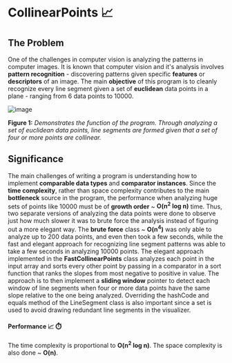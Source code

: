 # CollinearPoints :chart_with_upwards_trend:	

## The Problem
One of the challenges in computer vision is analyzing the patterns in computer images.  It is known that computer vision and it's analysis involves **pattern recognition** - discovering patterns given specific **features** or **descriptors** of an image.  The main **objective** of this program is to cleanly recognize every line segment given a set of **euclidean** data points in a plane - ranging from 6 data points to 10000.

![image](https://user-images.githubusercontent.com/68613171/167939564-4be47e15-85d3-415c-b115-9e2d13da3014.png)

**Figure 1:**  _Demonstrates the function of the program.  Through analyzing a set of euclidean data points, line segments are formed given that a set of four or more points are collinear._

## Significance
The main challenges of writing a program is understanding how to implement **comparable data types** and **comparator instances**.  Since the **time complexity**, rather than space complexity contributes to the main **bottleneck** source in the program, the performance when analyzing huge sets of points like 10000 must be of **growth order** ~ **O(n<sup>2</sup> log n)** time.  Thus, two separate versions of analyzing the data points were done to observe just how much slower it was to brute force the analysis instead of figuring out a more elegant way.  The **brute force** class ~ **O(n<sup>4</sup>)** was only able to analyze up to 200 data points, and even then took a few seconds, while the fast and elegant approach for recognizing line segment patterns was able to take a few seconds in analyzing 10000 points.  The elegant approach implemented in the **FastCollinearPoints** class analyzes each point in the input array and sorts every other point by passing in a comparator in a sort function that ranks the slopes from most negative to positive in value. The approach is to then implement a **sliding window** pointer to detect each window of line segments when four or more data points have the same slope relative to the one being analyzed.  Overriding the hashCode and equals method of the LineSegment class is also important since a set is used to avoid drawing redundant line segments in the visualizer.

#### Performance :chart_with_upwards_trend: :stopwatch:
The time complexity is proportional to **O(n<sup>2</sup> log n)**.  The space complexity is also done ~ **O(n)**.
